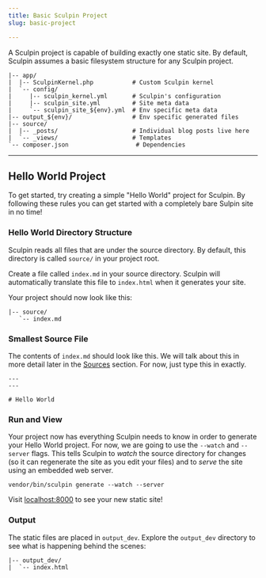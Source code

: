 ```yaml
---
title: Basic Sculpin Project
slug: basic-project

---
```


A Sculpin project is capable of building exactly one static site. By default,
Sculpin assumes a basic filesystem structure for any Sculpin project.

    |-- app/
    |  |-- SculpinKernel.php           # Custom Sculpin kernel
    |  `-- config/
    |     |-- sculpin_kernel.yml       # Sculpin's configuration
    |     |-- sculpin_site.yml         # Site meta data
    |     `-- sculpin_site_${env}.yml  # Env specific meta data
    |-- output_${env}/                 # Env specific generated files
    |-- source/
    |  |-- _posts/                     # Individual blog posts live here
    |  `-- _views/                     # Templates
    `-- composer.json                   # Dependencies

---

## Hello World Project

To get started, try creating a simple "Hello World" project for Sculpin. By
following these rules you can get started with a completely bare Sulpin site in
no time!

### Hello World Directory Structure

Sculpin reads all files that are under the source directory. By default, this
directory is called `source/` in your project root.

Create a file called `index.md` in your source directory. Sculpin will
automatically translate this file to `index.html` when it generates your site.

Your project should now look like this:

    |-- source/
       `-- index.md

### Smallest Source File

The contents of `index.md` should look like this. We will talk about this in
more detail later in the [Sources]({{site.url}}/documentation/sources/) section.
For now, just type this in exactly.

    ---
    ---

    # Hello World


### Run and View

Your project now has everything Sculpin needs to know in order to generate your
Hello World project. For now, we are going to use the `--watch` and `--server`
flags. This tells Sculpin to *watch* the source directory for changes (so it
can regenerate the site as you edit your files) and to *serve* the site using an
embedded web server.

    vendor/bin/sculpin generate --watch --server

Visit [localhost:8000](http://localhost:8000) to see your new static site!


### Output

The static files are placed in `output_dev`. Explore the `output_dev` directory
to see what is happening behind the scenes:

    |-- output_dev/
    |  `-- index.html
